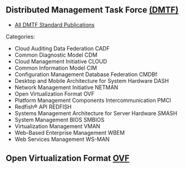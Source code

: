 ## Distributed Management Task Force [(DMTF)](https://en.wikipedia.org/wiki/Distributed_Management_Task_Force)
- [All DMTF Standard Publications](https://web.archive.org/web/20190331205141/https://www.dmtf.org/standards/published_documents)

Categories:

- Cloud Auditing Data Federation CADF
- Common Diagnostic Model CDM
- Cloud Management Initiative CLOUD
- Common Information Model CIM
- Configuration Management Database Federation CMDBf
- Desktop and Mobile Architecture for System Hardware DASH
- Network Management Initiative NETMAN
- Open Virtualization Format OVF
- Platform Management Components Intercommunication PMCI
- Redfish® API REDFISH
- Systems Management Architecture for Server Hardware SMASH
- System Management BIOS SMBIOS
- Virtualization Management VMAN
- Web-Based Enterprise Management WBEM
- Web Services Management WS-MAN

## Open Virtualization Format [OVF](https://en.wikipedia.org/wiki/Open_Virtualization_Format)


 
